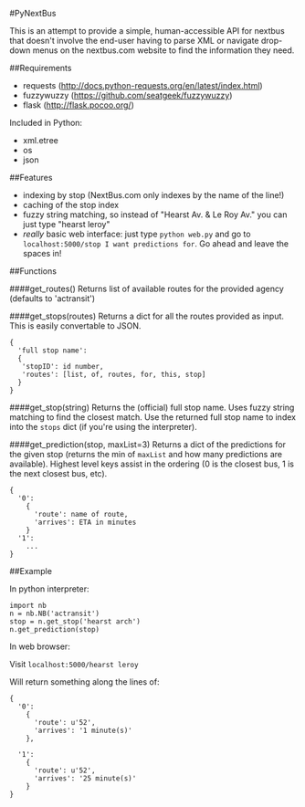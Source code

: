 #PyNextBus

This is an attempt to provide a simple, human-accessible API for nextbus that doesn't involve the end-user having to parse XML or navigate drop-down menus on the nextbus.com website to find the information they need.

##Requirements
* requests (http://docs.python-requests.org/en/latest/index.html)
* fuzzywuzzy (https://github.com/seatgeek/fuzzywuzzy)
* flask (http://flask.pocoo.org/)

Included in Python:

* xml.etree
* os
* json

##Features
* indexing by stop (NextBus.com only indexes by the name of the line!)
* caching of the stop index
* fuzzy string matching, so instead of "Hearst Av. & Le Roy Av." you can just type "hearst leroy"
* *really* basic web interface: just type ```python web.py``` and go to ```localhost:5000/stop I want predictions for```.
  Go ahead and leave the spaces in!

##Functions

####get_routes()
Returns list of available routes for the provided agency (defaults to 'actransit')

####get_stops(routes)
Returns a dict for all the routes provided as input. This is easily convertable to JSON.

```
{ 
  'full stop name':
  {
   'stopID': id number,
   'routes': [list, of, routes, for, this, stop]
  }
}
```

####get_stop(string)
Returns the (official) full stop name. Uses fuzzy string matching to find the closest match. Use the returned
full stop name to index into the ```stops``` dict (if you're using the interpreter).

####get_prediction(stop, maxList=3)
Returns a dict of the predictions for the given stop (returns the min of ```maxList``` and how many
predictions are available). Highest level keys assist in the ordering (0 is the closest bus, 1 is the next closest bus, etc).

```
{
  '0':
    {
      'route': name of route,
      'arrives': ETA in minutes
    }
  '1':
    ...
}
```


##Example

In python interpreter:

```
import nb
n = nb.NB('actransit') 
stop = n.get_stop('hearst arch') 
n.get_prediction(stop)
```

In web browser:

Visit ```localhost:5000/hearst leroy```

Will return something along the lines of:

```
{
  '0': 
    {
      'route': u'52',
      'arrives': '1 minute(s)'
    },

  '1': 
    {
      'route': u'52',
      'arrives': '25 minute(s)'
    }
}
```
